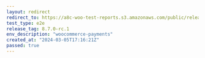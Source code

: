 ```yaml
---
layout: redirect
redirect_to: https://a8c-woo-test-reports.s3.amazonaws.com/public/release/8.7.0-rc.1/woocommerce-payments/e2e/index.html
test_type: e2e
release_tag: 8.7.0-rc.1
env_description: "woocommerce-payments"
created_at: "2024-03-05T17:16:21Z"
passed: true
---
```

